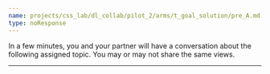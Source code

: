 ```yaml
---
name: projects/css_lab/dl_collab/pilot_2/arms/t_goal_solution/pre_A.md
type: noResponse
---
```


In a few minutes, you and your partner will have a conversation about the following assigned topic. You may or may not share the same views.

---
